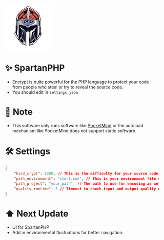 <img src="https://github.com/VennDev/SpartanPHP/blob/main/icon.png" alt="SpartanPHP" height="150" width="150" />

# ✨ SpartanPHP
- Encrypt is quite powerful for the PHP language to protect your code from people who steal or try to reveal the source code.
- You should edit in `settings.json`

# 📝 Note
- This software only runs software like [PocketMine](https://github.com/pmmp/PocketMine-MP) or the autoload mechanism like PocketMine does not support static software.

# 🛠 Settings
```json
{
    "hard_crypt": 1000, // This is the difficulty for your source code.
    "path_environment": "start.cmd", // This is your environment file such as the start.cmd of a piece of software to run it overall.
    "path_project": "your_path", // The path to use for encoding as well as running encoded codes.
    "quality_runtime": 5 // Timeout to check input and output quality when running the environment as well as encode.
}
```

# ⬆ Next Update
- UI for SpartanPHP
- Add in environmental fluctuations for better navigation.
